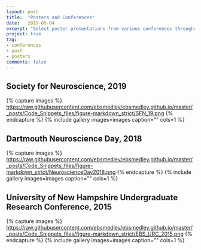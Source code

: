 ```yaml
---
layout: post
title:  "Posters and Conferences"
date:   2019-09-04
excerpt: "Select poster presentations from various conferences throughout the years"
project: true
tag:
- conferences
- post
- posters
comments: false
---
```


## Society for Neuroscience, 2019

{% capture images %}
    https://raw.githubusercontent.com/ebsmedley/ebsmedley.github.io/master/_posts/Code_Snippets_files/figure-markdown_strict/SFN_19.png
{% endcapture %}
{% include gallery images=images caption="" cols=1 %}

## Dartmouth Neuroscience Day, 2018

{% capture images %}
    https://raw.githubusercontent.com/ebsmedley/ebsmedley.github.io/master/_posts/Code_Snippets_files/figure-markdown_strict/NeuroscienceDay2018.png
{% endcapture %}
{% include gallery images=images caption="" cols=1 %}


## University of New Hampshire Undergraduate Research Conference, 2015

{% capture images %}
    https://raw.githubusercontent.com/ebsmedley/ebsmedley.github.io/master/_posts/Code_Snippets_files/figure-markdown_strict/EBS_URC_2015.png
{% endcapture %}
{% include gallery images=images caption="" cols=1 %}

